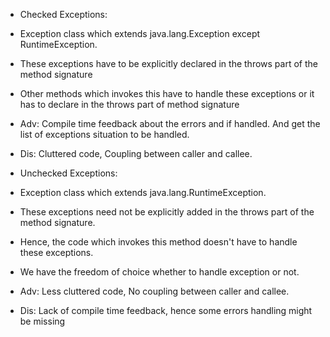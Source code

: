 * Checked Exceptions: 
* Exception class which extends java.lang.Exception except RuntimeException.
* These exceptions have to be explicitly declared in the throws part of the method signature
* Other methods which invokes this have to handle these exceptions or it has to declare in the throws part of method signature
* Adv: Compile time feedback about the errors and if handled. And get the list of exceptions situation to be handled.
* Dis: Cluttered code, Coupling between caller and callee.


* Unchecked Exceptions:
* Exception class which extends java.lang.RuntimeException.
* These exceptions need not be explicitly added in the throws part of the method signature.
* Hence, the code which invokes this method doesn't have to handle these exceptions.
* We have the freedom of choice whether to handle exception or not.
* Adv: Less cluttered code, No coupling between caller and callee.
* Dis: Lack of compile time feedback, hence some errors handling might be missing